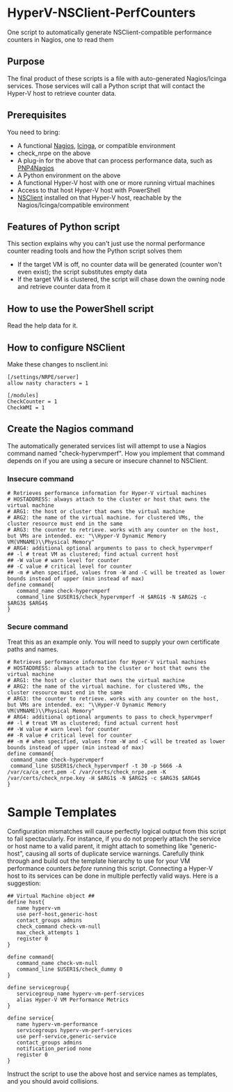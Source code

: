 # HyperV-NSClient-PerfCounters

One script to automatically generate NSClient-compatible performance counters in Nagios, one to read them

## Purpose

The final product of these scripts is a file with auto-generated Nagios/Icinga services. Those services will call a Python script that will contact the Hyper-V host to retrieve counter data.

## Prerequisites

You need to bring:

- A functional [Nagios](https://www.nagios.org/), [Icinga](https://www.icinga.com/), or compatible environment
- check_nrpe on the above
- A plug-in for the above that can process performance data, such as [PNP4Nagios](https://docs.pnp4nagios.org/)
- A Python environment on the above
- A functional Hyper-V host with one or more running virtual machines
- Access to that host Hyper-V host with PowerShell
- [NSClient](https://www.nsclient.org/) installed on that Hyper-V host, reachable by the Nagios/Icinga/compatible environment

## Features of Python script

This section explains why you can't just use the normal performance counter reading tools and how the Python script solves them

- If the target VM is off, no counter data will be generated (counter won't even exist); the script substitutes empty data
- If the target VM is clustered, the script will chase down the owning node and retrieve counter data from it

## How to use the PowerShell script

Read the help data for it.

## How to configure NSClient

Make these changes to nsclient.ini:

```Shell
[/settings/NRPE/server]
allow nasty characters = 1

[/modules]
CheckCounter = 1
CheckWMI = 1
```

## Create the Nagios command

The automatically generated services list will attempt to use a Nagios command named "check-hypervmperf". How you implement that command depends on if you are using a secure or insecure channel to NSClient.

### Insecure command

```
# Retrieves performance information for Hyper-V virtual machines
# HOSTADDRESS: always attach to the cluster or host that owns the virtual machine
# ARG1: the host or cluster that owns the virtual machine
# ARG2: the name of the virtual machine. for clustered VMs, the cluster resource must end in the same
# ARG3: the counter to retrieve. works with any counter on the host, but VMs are intended. ex: "\\Hyper-V Dynamic Memory VM(VMNAME)\\Physical Memory"
# ARG4: additional optional arguments to pass to check_hypervmperf
## -l # treat VM as clustered; find actual current host
## -W value # warn level for counter
## -C value # critical level for counter
## -m # when specified, values from -W and -C will be treated as lower bounds instead of upper (min instead of max)
define command{
   command_name check-hypervmperf
   command_line $USER1$/check_hypervmperf -H $ARG1$ -N $ARG2$ -c $ARG3$ $ARG4$
}
```

### Secure command

Treat this as an example only. You will need to supply your own certificate paths and names.

```
# Retrieves performance information for Hyper-V virtual machines
# HOSTADDRESS: always attach to the cluster or host that owns the virtual machine
# ARG1: the host or cluster that owns the virtual machine
# ARG2: the name of the virtual machine. for clustered VMs, the cluster resource must end in the same
# ARG3: the counter to retrieve. works with any counter on the host, but VMs are intended. ex: "\\Hyper-V Dynamic Memory VM(VMNAME)\\Physical Memory"
# ARG4: additional optional arguments to pass to check_hypervmperf
## -l # treat VM as clustered; find actual current host
## -W value # warn level for counter
## -R value # critical level for counter
## -m # when specified, values from -W and -C will be treated as lower bounds instead of upper (min instead of max)
define command{
 command_name check-hypervmperf
 command_line $USER1$/check_hypervmperf -t 30 -p 5666 -A /var/ca/ca_cert.pem -C /var/certs/check_nrpe.pem -K /var/certs/check_nrpe.key -H $ARG1$ -N $ARG2$ -c $ARG3$ $ARG4$
}
```

# Sample Templates

Configuration mismatches will cause perfectly logical output from this script to fail spectacularly. For instance, if you do not properly attach the service or host name to a valid parent, it might attach to something like "generic-host", causing all sorts of duplicate service warnings. Carefully think through and build out the template hierarchy to use for your VM performance counters _before_ running this script.
Connecting a Hyper-V host to its services can be done in multiple perfectly valid ways. Here is a suggestion:

```
## Virtual Machine object ##
define host{
   name hyperv-vm
   use perf-host,generic-host
   contact_groups admins
   check_command check-vm-null
   max_check_attempts 1
   register 0
}

define command{
   command_name check-vm-null
   command_line $USER1$/check_dummy 0
}

define servicegroup{
   servicegroup_name hyperv-vm-perf-services
   alias Hyper-V VM Performance Metrics
}

define service{
   name hyperv-vm-performance
   servicegroups hyperv-vm-perf-services
   use perf-service,generic-service
   contact_groups admins
   notification_period none
   register 0
}
```

Instruct the script to use the above host and service names as templates, and you should avoid collisions.
